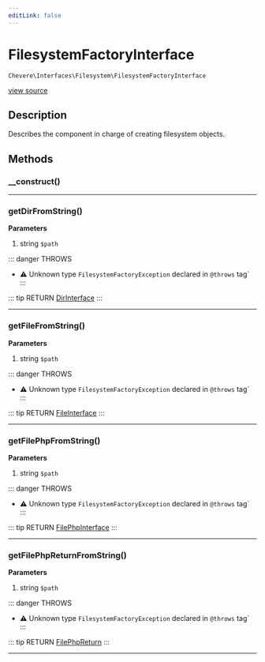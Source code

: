 ```yaml
---
editLink: false
---
```


# FilesystemFactoryInterface

`Chevere\Interfaces\Filesystem\FilesystemFactoryInterface`

[view source](https://github.com/chevere/chevere/blob/master/interfaces/Filesystem/FilesystemFactoryInterface.php)

## Description

Describes the component in charge of creating filesystem objects.

## Methods

### __construct()

---

### getDirFromString()

**Parameters**

1. string `$path`

::: danger THROWS
- ⚠ Unknown type `FilesystemFactoryException` declared in `@throws` tag`
:::

::: tip RETURN
[DirInterface](./DirInterface.md)
:::

---

### getFileFromString()

**Parameters**

1. string `$path`

::: danger THROWS
- ⚠ Unknown type `FilesystemFactoryException` declared in `@throws` tag`
:::

::: tip RETURN
[FileInterface](./FileInterface.md)
:::

---

### getFilePhpFromString()

**Parameters**

1. string `$path`

::: danger THROWS
- ⚠ Unknown type `FilesystemFactoryException` declared in `@throws` tag`
:::

::: tip RETURN
[FilePhpInterface](./FilePhpInterface.md)
:::

---

### getFilePhpReturnFromString()

**Parameters**

1. string `$path`

::: danger THROWS
- ⚠ Unknown type `FilesystemFactoryException` declared in `@throws` tag`
:::

::: tip RETURN
[FilePhpReturn](../../Components/Filesystem/FilePhpReturn.md)
:::

---
